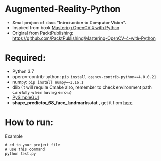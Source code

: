 # Augmented-Reality-Python
- Small project of class "Introduction to Computer Vision". 
- Inspired from book [Mastering OpenCV 4 with Python](http://148.228.16.36/CURSOS/IMAGENES/LIBROS/3-Mastering-Opencv4.pdf?fbclid=IwAR06L0xU8FULI4SJAJVKANwPsJBvqVQFziQoaxzGLLCzCSS0-WCfdb_Ikyw)
- Original from PacktPublishing: https://github.com/PacktPublishing/Mastering-OpenCV-4-with-Python

# Required:
- Python 3.7
- opencv-contrib-python: ```pip install opencv-contrib-python==4.0.0.21```
- numpy: ```pip install numpy==1.16.1```
- dlib (It will require Cmake also, remember to check environment path carefully when having errors)
- [PySimpleGUI](https://pysimplegui.readthedocs.io/en/latest/)
- **shape_predictor_68_face_landmarks.dat** , get it from [here](http://dlib.net/files/shape_predictor_68_face_landmarks.dat.bz2)

# How to run:

Example:
```
# cd to your project file
# use this command
python test.py
```
